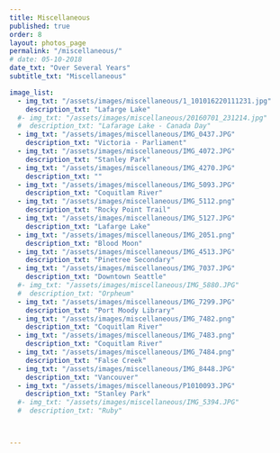 ```yaml
---
title: Miscellaneous  
published: true
order: 8
layout: photos_page
permalink: "/miscellaneous/"
# date: 05-10-2018
date_txt: "Over Several Years"
subtitle_txt: "Miscellaneous"

image_list:
  - img_txt: "/assets/images/miscellaneous/1_101016220111231.jpg"
    description_txt: "Lafarge Lake"
  #- img_txt: "/assets/images/miscellaneous/20160701_231214.jpg"
  #  description_txt: "Lafarage Lake - Canada Day"
  - img_txt: "/assets/images/miscellaneous/IMG_0437.JPG"
    description_txt: "Victoria - Parliament"
  - img_txt: "/assets/images/miscellaneous/IMG_4072.JPG"
    description_txt: "Stanley Park"
  - img_txt: "/assets/images/miscellaneous/IMG_4270.JPG"
    description_txt: ""
  - img_txt: "/assets/images/miscellaneous/IMG_5093.JPG"
    description_txt: "Coquitlam River"
  - img_txt: "/assets/images/miscellaneous/IMG_5112.png"
    description_txt: "Rocky Point Trail"
  - img_txt: "/assets/images/miscellaneous/IMG_5127.JPG"
    description_txt: "Lafarge Lake"
  - img_txt: "/assets/images/miscellaneous/IMG_2051.png"
    description_txt: "Blood Moon"
  - img_txt: "/assets/images/miscellaneous/IMG_4513.JPG"
    description_txt: "Pinetree Secondary"
  - img_txt: "/assets/images/miscellaneous/IMG_7037.JPG"
    description_txt: "Downtown Seattle"
  #- img_txt: "/assets/images/miscellaneous/IMG_5880.JPG"
  #  description_txt: "Orpheum"
  - img_txt: "/assets/images/miscellaneous/IMG_7299.JPG"
    description_txt: "Port Moody Library"
  - img_txt: "/assets/images/miscellaneous/IMG_7482.png"
    description_txt: "Coquitlam River"
  - img_txt: "/assets/images/miscellaneous/IMG_7483.png"
    description_txt: "Coquitlam River"
  - img_txt: "/assets/images/miscellaneous/IMG_7484.png"
    description_txt: "False Creek"
  - img_txt: "/assets/images/miscellaneous/IMG_8448.JPG"
    description_txt: "Vancouver"
  - img_txt: "/assets/images/miscellaneous/P1010093.JPG"
    description_txt: "Stanley Park"
  #- img_txt: "/assets/images/miscellaneous/IMG_5394.JPG"
  #  description_txt: "Ruby"



---
```

